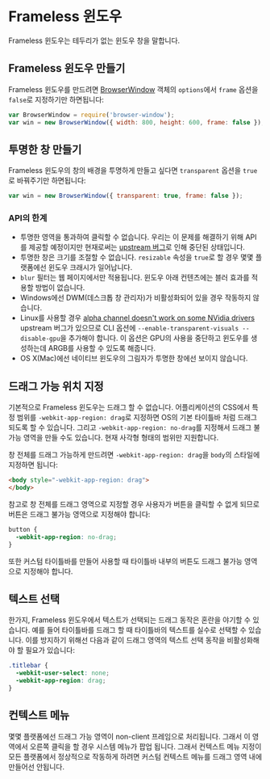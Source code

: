 # Frameless 윈도우

Frameless 윈도우는 테두리가 없는 윈도우 창을 말합니다.

## Frameless 윈도우 만들기

Frameless 윈도우를 만드려면 [BrowserWindow](browser-window.md) 객체의 `options`에서 `frame` 옵션을 `false`로 지정하기만 하면됩니다:

```javascript
var BrowserWindow = require('browser-window');
var win = new BrowserWindow({ width: 800, height: 600, frame: false });
```

## 투명한 창 만들기

Frameless 윈도우의 창의 배경을 투명하게 만들고 싶다면 `transparent` 옵션을 `true`로 바꿔주기만 하면됩니다:

```javascript
var win = new BrowserWindow({ transparent: true, frame: false });
```

### API의 한계



* 투명한 영역을 통과하여 클릭할 수 없습니다. 우리는 이 문제를 해결하기 위해 API를 제공할 예정이지만 현재로써는
  [upstream 버그](https://code.google.com/p/chromium/issues/detail?id=387234)로 인해 중단된 상태입니다.
* 투명한 창은 크기를 조절할 수 없습니다. `resizable` 속성을 `true`로 할 경우 몇몇 플랫폼에선 윈도우 크래시가 일어납니다.
* `blur` 필터는 웹 페이지에서만 적용됩니다. 윈도우 아래 컨텐츠에는 블러 효과를 적용할 방법이 없습니다.
* Windows에선 DWM(데스크톱 창 관리자)가 비활성화되어 있을 경우 작동하지 않습니다.
* Linux를 사용할 경우 [alpha channel doesn't work on some NVidia drivers](https://code.google.com/p/chromium/issues/detail?id=369209) 
  upstream 버그가 있으므로 CLI 옵션에 `--enable-transparent-visuals --disable-gpu`을 추가해야 합니다.
  이 옵션은 GPU의 사용을 중단하고 윈도우를 생성하는데 ARGB를 사용할 수 있도록 해줍니다.
* OS X(Mac)에선 네이티브 윈도우의 그림자가 투명한 창에선 보이지 않습니다.

## 드래그 가능 위치 지정

기본적으로 Frameless 윈도우는 드래그 할 수 없습니다.
어플리케이션의 CSS에서 특정 범위를 `-webkit-app-region: drag`로 지정하면 OS의 기본 타이틀바 처럼 드래그 되도록 할 수 있습니다.
그리고 `-webkit-app-region: no-drag`를 지정해서 드래그 불가능 영역을 만들 수도 있습니다. 현재 사각형 형태의 범위만 지원합니다.

창 전체를 드래그 가능하게 만드려면 `-webkit-app-region: drag`을 `body`의 스타일에 지정하면 됩니다:

```html
<body style="-webkit-app-region: drag">
</body>
```

참고로 창 전체를 드래그 영역으로 지정할 경우 사용자가 버튼을 클릭할 수 없게 되므로 버튼은 드래그 불가능 영역으로 지정해야 합니다:

```css
button {
  -webkit-app-region: no-drag;
}
```

또한 커스텀 타이틀바를 만들어 사용할 때 타이틀바 내부의 버튼도 드래그 불가능 영역으로 지정해야 합니다.

## 텍스트 선택

한가지, Frameless 윈도우에서 텍스트가 선택되는 드래그 동작은 혼란을 야기할 수 있습니다.
예를 들어 타이틀바를 드래그 할 때 타이틀바의 텍스트를 실수로 선택할 수 있습니다.
이를 방지하기 위해선 다음과 같이 드래그 영역의 텍스트 선택 동작을 비활성화해야 할 필요가 있습니다:

```css
.titlebar {
  -webkit-user-select: none;
  -webkit-app-region: drag;
}
```

## 컨텍스트 메뉴

몇몇 플랫폼에선 드래그 가능 영역이 non-client 프레임으로 처리됩니다. 그래서 이 영역에서 오른쪽 클릭을 할 경우 시스템 메뉴가 팝업 됩니다.
그래서 컨텍스트 메뉴 지정이 모든 플랫폼에서 정상적으로 작동하게 하려면 커스텀 컨텍스트 메뉴를 드래그 영역 내에 만들어선 안됩니다.
